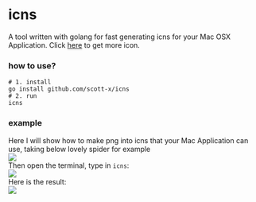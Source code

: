 # icns

A tool written with golang for fast generating icns for your Mac OSX Application. Click [here](https://icon-icons.com/icon/Spider/109115) to get more icon.

### how to use?

```
# 1. install
go install github.com/scott-x/icns
# 2. run
icns
```

### example
Here I will show how to make png into icns that your Mac Application can use, taking below lovely spider for example</br>
![](https://user-images.githubusercontent.com/44701197/78155134-a6643b80-746f-11ea-87cf-c57cad7c9737.png)
</br>
Then open the terminal, type in `icns`: </br>
![](https://user-images.githubusercontent.com/44701197/78155139-a82dff00-746f-11ea-8a61-5d68fc25bc29.png) </br>
Here is the result: </br>
![](https://user-images.githubusercontent.com/44701197/78155148-abc18600-746f-11ea-9f5b-042ebc1f5b6e.png)

